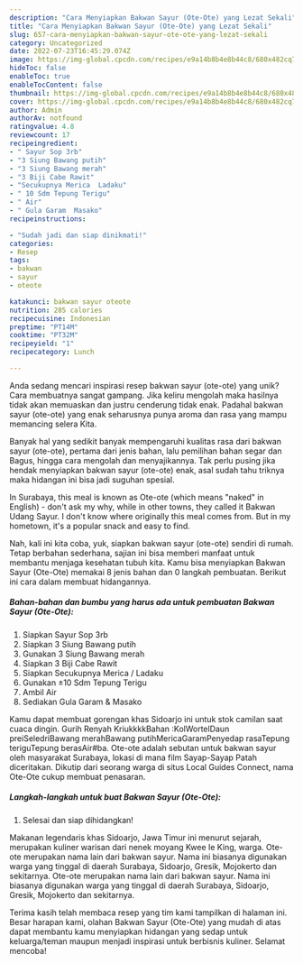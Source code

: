 ```yaml
---
description: "Cara Menyiapkan Bakwan Sayur (Ote-Ote) yang Lezat Sekali"
title: "Cara Menyiapkan Bakwan Sayur (Ote-Ote) yang Lezat Sekali"
slug: 657-cara-menyiapkan-bakwan-sayur-ote-ote-yang-lezat-sekali
category: Uncategorized
date: 2022-07-23T16:45:29.074Z
image: https://img-global.cpcdn.com/recipes/e9a14b8b4e8b44c8/680x482cq70/bakwan-sayur-ote-ote-foto-resep-utama.jpg
hideToc: false
enableToc: true
enableTocContent: false
thumbnail: https://img-global.cpcdn.com/recipes/e9a14b8b4e8b44c8/680x482cq70/bakwan-sayur-ote-ote-foto-resep-utama.jpg
cover: https://img-global.cpcdn.com/recipes/e9a14b8b4e8b44c8/680x482cq70/bakwan-sayur-ote-ote-foto-resep-utama.jpg
author: Admin
authorAv: notfound
ratingvalue: 4.8
reviewcount: 17
recipeingredient:
- " Sayur Sop 3rb"
- "3 Siung Bawang putih"
- "3 Siung Bawang merah"
- "3 Biji Cabe Rawit"
- "Secukupnya Merica  Ladaku"
- " 10 Sdm Tepung Terigu"
- " Air"
- " Gula Garam  Masako"
recipeinstructions:

- "Sudah jadi dan siap dinikmati!"
categories:
- Resep
tags:
- bakwan
- sayur
- oteote

katakunci: bakwan sayur oteote 
nutrition: 285 calories
recipecuisine: Indonesian
preptime: "PT14M"
cooktime: "PT32M"
recipeyield: "1"
recipecategory: Lunch

---
```





Anda sedang mencari inspirasi resep bakwan sayur (ote-ote) yang unik? Cara membuatnya sangat gampang. Jika keliru mengolah maka hasilnya tidak akan memuaskan dan justru cenderung tidak enak. Padahal bakwan sayur (ote-ote) yang enak seharusnya punya aroma dan rasa yang mampu memancing selera Kita.





Banyak hal yang sedikit banyak mempengaruhi kualitas rasa dari bakwan sayur (ote-ote), pertama dari jenis bahan, lalu pemilihan bahan segar dan Bagus, hingga cara mengolah dan menyajikannya. Tak perlu pusing jika hendak menyiapkan bakwan sayur (ote-ote) enak,      asal sudah tahu triknya maka hidangan ini bisa jadi suguhan spesial.














In Surabaya, this meal is known as Ote-ote (which means &#34;naked&#34; in English) - don&#39;t ask my why, while in other towns, they called it Bakwan Udang Sayur. I don&#39;t know where originally this meal comes from. But in my hometown, it&#39;s a popular snack and easy to find.






Nah, kali ini kita coba, yuk, siapkan bakwan sayur (ote-ote) sendiri di rumah. Tetap berbahan sederhana, sajian ini bisa memberi manfaat untuk membantu menjaga kesehatan tubuh kita. Kamu bisa menyiapkan Bakwan Sayur (Ote-Ote) memakai 8 jenis bahan dan 0 langkah pembuatan. Berikut ini cara dalam membuat hidangannya.

<!--inarticleads1-->

##### Bahan-bahan dan bumbu yang harus ada untuk pembuatan Bakwan Sayur (Ote-Ote):

1. Siapkan  Sayur Sop 3rb
1. Siapkan 3 Siung Bawang putih
1. Gunakan 3 Siung Bawang merah
1. Siapkan 3 Biji Cabe Rawit
1. Siapkan Secukupnya Merica / Ladaku
1. Gunakan  ±10 Sdm Tepung Terigu
1. Ambil  Air
1. Sediakan  Gula Garam &amp; Masako


Kamu dapat membuat gorengan khas Sidoarjo ini untuk stok camilan saat cuaca dingin. Gurih Renyah KriukkkkBahan :KolWortelDaun preiSeledriBawang merahBawang putihMericaGaramPenyedap rasaTepung teriguTepung berasAir#ba. Ote-ote adalah sebutan untuk bakwan sayur oleh masyarakat Surabaya, lokasi di mana film Sayap-Sayap Patah diceritakan. Dikutip dari seorang warga di situs Local Guides Connect, nama Ote-Ote cukup membuat penasaran. 

<!--inarticleads2-->

##### Langkah-langkah untuk buat Bakwan Sayur (Ote-Ote):


1. Selesai dan siap dihidangkan!

Makanan legendaris khas Sidoarjo, Jawa Timur ini menurut sejarah, merupakan kuliner warisan dari nenek moyang Kwee Ie King, warga. Ote-ote merupakan nama lain dari bakwan sayur. Nama ini biasanya digunakan warga yang tinggal di daerah Surabaya, Sidoarjo, Gresik, Mojokerto dan sekitarnya. Ote-ote merupakan nama lain dari bakwan sayur. Nama ini biasanya digunakan warga yang tinggal di daerah Surabaya, Sidoarjo, Gresik, Mojokerto dan sekitarnya. 

Terima kasih telah membaca resep yang tim kami tampilkan di halaman ini. Besar harapan kami, olahan Bakwan Sayur (Ote-Ote) yang mudah di atas dapat membantu kamu menyiapkan hidangan yang sedap untuk keluarga/teman maupun menjadi inspirasi untuk berbisnis kuliner. Selamat mencoba!

